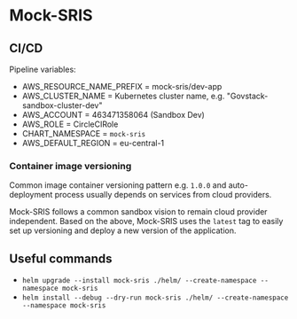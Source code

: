 # Mock-SRIS

## CI/CD

Pipeline variables:
* AWS_RESOURCE_NAME_PREFIX = mock-sris/dev-app
* AWS_CLUSTER_NAME = Kubernetes cluster name, e.g. "Govstack-sandbox-cluster-dev"
* AWS_ACCOUNT = 463471358064 (Sandbox Dev)
* AWS_ROLE = CircleCIRole
* CHART_NAMESPACE = `mock-sris`
* AWS_DEFAULT_REGION = eu-central-1


### Container image versioning
Common image container versioning pattern e.g. `1.0.0` and auto-deployment process
usually depends on services from cloud providers. 

Mock-SRIS follows a common sandbox vision to remain cloud provider independent. 
Based on the above, Mock-SRIS uses the `latest` tag to easily set up versioning
and deploy a new version of the application.

## Useful commands

* `helm upgrade --install mock-sris ./helm/ --create-namespace --namespace mock-sris` 
* `helm install --debug --dry-run mock-sris ./helm/ --create-namespace --namespace mock-sris`

